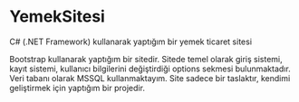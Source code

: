 # YemekSitesi

C# (.NET Framework) kullanarak yaptığım bir yemek ticaret sitesi

Bootstrap kullanarak yaptığım bir sitedir. Sitede temel olarak giriş sistemi, kayıt sistemi, kullanıcı bilgilerini değiştirdiği options sekmesi bulunmaktadır. 
Veri tabanı olarak MSSQL kullanmaktayım. Site sadece bir taslaktır, kendimi geliştirmek için yaptığım bir projedir.
